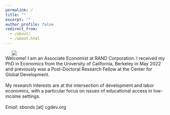 ```yaml
---
permalink: /
title: ""
excerpt: ""
author_profile: false
redirect_from: 
  - /about/
  - /about.html
---
```

<div class="flex">
<img class="photo" src="{{site.url}}/images/Bonds_Photo2.jpg" /> 
<div class="text">
Welcome! I am an Associate Economist at RAND Corporation. I received my PhD in Economics from the University of California, Berkeley in May 2022 and previously was a Post-Doctoral Research Fellow at the Center for Global Development. 
<br/>
<br/>
My research interests are at the intersection of development and labor economics, with a particular focus on issues of educational access in low-income settings. 
<br/>
<br/>
<i>Email</i>: sbonds [at] cgdev.org
</div>
</div>
<style>
  .photo {
    display: block;
    max-width: 40%;
    margin: 0 20px;
  }

  .flex {
    display: flex;
    max-width: 900px;
    margin: auto;
    align-items: center;
  }

  @media (max-width: 600px){
    .flex {
      flex-direction: column;
    }
    .photo {
    max-width: 75%;
    margin-bottom: 20px;
    }

  }
  </style>





